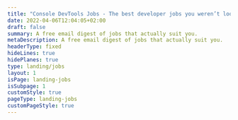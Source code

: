 ```yaml
---
title: "Console DevTools Jobs - The best developer jobs you weren’t looking for"
date: 2022-04-06T12:04:05+02:00
draft: false
summary: A free email digest of jobs that actually suit you.
metaDescription: A free email digest of jobs that actually suit you.
headerType: fixed
hideLines: true
hidePlanes: true
type: landing/jobs
layout: 1
isPage: landing-jobs
isSubpage: 1
customStyle: true
pageType: landing-jobs
customPageStyle: true
---
```

